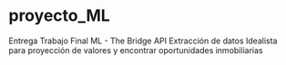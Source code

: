# proyecto_ML
Entrega Trabajo Final ML - The Bridge
API Extracción de datos Idealista para proyección de valores y encontrar oportunidades inmobiliarias 

